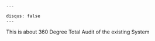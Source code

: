 

```
---
```

```
disqus: false
---
```

This is about 360 Degree Total Audit of the existing System

